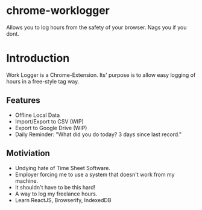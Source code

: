 chrome-worklogger
=================

Allows you to log hours from the safety of your browser. Nags you if you dont.

# Introduction

Work Logger is a Chrome-Extension. Its' purpose is to allow easy logging of hours in a free-style tag way.

## Features

- Offline Local Data
- Import/Export to CSV (WIP)
- Export to Google Drive (WIP)
- Daily Reminder: "What did you do today? 3 days since last record."

## Motiviation

- Undying hate of Time Sheet Software.
- Employer forcing me to use a system that doesn't work from my machine.
- It shouldn't have to be this hard!
- A way to log my freelance hours.
- Learn ReactJS, Browserify, IndexedDB
